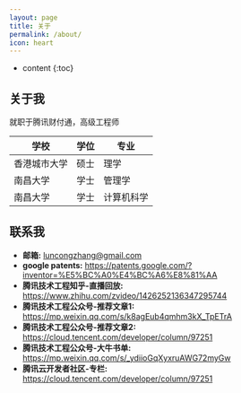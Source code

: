 ```yaml
---
layout: page
title: 关于
permalink: /about/
icon: heart
---
```


* content
{:toc}

## 关于我

就职于腾讯财付通，高级工程师

|  学校   | 学位  | 专业  |
|  ----  | ----  | ----   |
| 香港城市大学 | 硕士  | 理学  |
| 南昌大学  | 学士  | 管理学  |
| 南昌大学  | 学士  | 计算机科学  |

## 联系我

* **邮箱:** luncongzhang@gmail.com
* **google patents:** https://patents.google.com/?inventor=%E5%BC%A0%E4%BC%A6%E8%81%AA
* **腾讯技术工程知乎-直播回放​:** https://www.zhihu.com/zvideo/1426252136347295744
* **腾讯技术工程公众号-推荐文章1​:** https://mp.weixin.qq.com/s/k8agEub4qmhm3kX_TpETrA
* **腾讯技术工程公众号-推荐文章​2:** https://cloud.tencent.com/developer/column/97251
* **腾讯技术工程公众号-大牛书单​:** https://mp.weixin.qq.com/s/_ydiioGqXyxruAWG72myGw
* **腾讯云开发者社区-专栏​:** https://cloud.tencent.com/developer/column/97251
  

